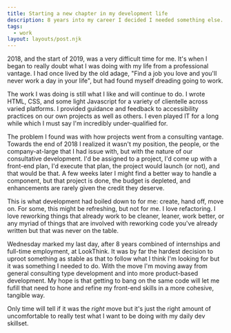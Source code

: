```yaml
---
title: Starting a new chapter in my development life
description: 8 years into my career I decided I needed something else.
tags:
  - work
layout: layouts/post.njk
---
```


2018, and the start of 2019, was a very difficult time for me. It's when I began to really doubt what I was doing with my life from a professional vantage. I had once lived by the old adage, "Find a job you love and you'll never work a day in your life", but had found myself dreading going to work.

The work I was doing is still what I like and will continue to do. I wrote HTML, CSS, and some light Javascript for a variety of clientelle across varied platforms. I provided guidance and feedback to accessibility practices on our own projects as well as others. I even played IT for a long while which I must say I'm incredibly under-qualified for.

The problem I found was with how projects went from a consulting vantage. Towards the end of 2018 I realized it wasn't my position, the people, or the company-at-large that I had issue with, but with the nature of our consultative development. I'd be assigned to a project, I'd come up with a front-end plan, I'd execute that plan, the project would launch (or not), and that would be that. A few weeks later I might find a better way to handle a component, but that project is done, the budget is depleted, and enhancements are rarely given the credit they deserve.

This is what development had boiled down to for me: create, hand off, move on. For some, this might be refreshing, but not for me. I love refactoring. I love reworking things that already work to be cleaner, leaner, work better, or any myriad of things that are involved with reworking code you've already written but that was never on the table.

Wednesday marked my last day, after 8 years combined of internships and full-time employment, at LookThink. It was by far the hardest decision to uproot something as stable as that to follow what I think I'm looking for but it was something I needed to do. With the move I'm moving away from general consulting type development and into more product-based development. My hope is that getting to bang on the same code will let me fufill that need to hone and refine my front-end skills in a more cohesive, tangible way.

Only time will tell if it was the _right_ move but it's just the right amount of uncomfortable to really test what I want to be doing with my daily dev skillset.

